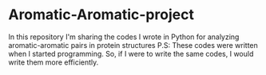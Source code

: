 # Aromatic-Aromatic-project
In this repository I'm sharing the codes I wrote in Python for analyzing aromatic-aromatic pairs in protein structures
P.S: These codes were written when I started programming. So, if I were to write the same codes, I would write them more efficiently. 
